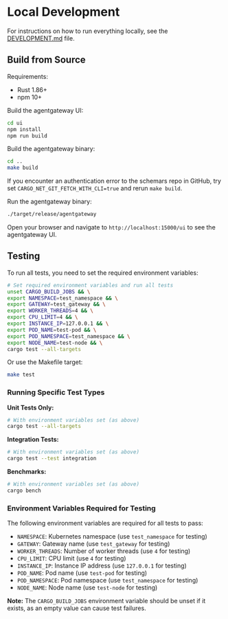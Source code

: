 # Local Development

For instructions on how to run everything locally, see the [DEVELOPMENT.md](DEVELOPMENT.md) file.

## Build from Source

Requirements:
- Rust 1.86+
- npm 10+

Build the agentgateway UI:

```bash
cd ui
npm install
npm run build
```

Build the agentgateway binary:

```bash
cd ..
make build
```

If you encounter an authentication error to the schemars repo in GitHub, try set `CARGO_NET_GIT_FETCH_WITH_CLI=true` and rerun `make build`.

Run the agentgateway binary:

```bash
./target/release/agentgateway
```
Open your browser and navigate to `http://localhost:15000/ui` to see the agentgateway UI.

## Testing

To run all tests, you need to set the required environment variables:

```bash
# Set required environment variables and run all tests
unset CARGO_BUILD_JOBS && \
export NAMESPACE=test_namespace && \
export GATEWAY=test_gateway && \
export WORKER_THREADS=4 && \
export CPU_LIMIT=4 && \
export INSTANCE_IP=127.0.0.1 && \
export POD_NAME=test-pod && \
export POD_NAMESPACE=test_namespace && \
export NODE_NAME=test-node && \
cargo test --all-targets
```

Or use the Makefile target:

```bash
make test
```

### Running Specific Test Types

**Unit Tests Only:**
```bash
# With environment variables set (as above)
cargo test --all-targets
```

**Integration Tests:**
```bash
# With environment variables set (as above)
cargo test --test integration
```

**Benchmarks:**
```bash
# With environment variables set (as above)
cargo bench
```

### Environment Variables Required for Testing

The following environment variables are required for all tests to pass:

- `NAMESPACE`: Kubernetes namespace (use `test_namespace` for testing)
- `GATEWAY`: Gateway name (use `test_gateway` for testing)  
- `WORKER_THREADS`: Number of worker threads (use `4` for testing)
- `CPU_LIMIT`: CPU limit (use `4` for testing)
- `INSTANCE_IP`: Instance IP address (use `127.0.0.1` for testing)
- `POD_NAME`: Pod name (use `test-pod` for testing)
- `POD_NAMESPACE`: Pod namespace (use `test_namespace` for testing)
- `NODE_NAME`: Node name (use `test-node` for testing)

**Note:** The `CARGO_BUILD_JOBS` environment variable should be unset if it exists, as an empty value can cause test failures.
